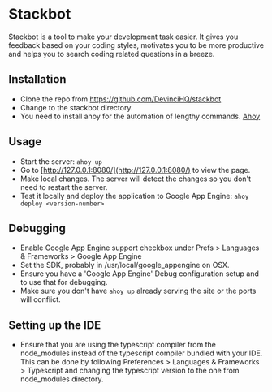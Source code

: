 # Stackbot

Stackbot is a tool to make your development task easier. It gives you feedback based on your coding styles,
motivates you to be more productive and helps you to search coding related questions in a breeze.

## Installation

* Clone the repo from https://github.com/DevinciHQ/stackbot
* Change to the stackbot directory.
* You need to install ahoy for the automation of lengthy commands. [Ahoy](https://github.com/DevinciHQ/ahoy)

## Usage

* Start the server: `ahoy up`
* Go to [http://127.0.0.1:8080/](http://127.0.0.1:8080/) to view the page.
* Make local changes. The server will detect the changes so you don't need to restart the server.
* Test it locally and deploy the application to Google App Engine: `ahoy deploy <version-number>`


## Debugging

* Enable Google App Engine support checkbox under Prefs > Languages & Frameworks > Google App Engine
* Set the SDK, probably in /usr/local/google_appengine on OSX.
* Ensure you have a 'Google App Engine' Debug configuration setup and to use that for debugging.
* Make sure you don't have `ahoy up` already serving the site or the ports will conflict.

## Setting up the IDE

* Ensure that you are using the typescript compiler from the node_modules instead of the typescript compiler bundled with your IDE. This can be done by following Preferences > Languages & Frameworks > Typescript and changing the typescript version to the one from node_modules directory.
